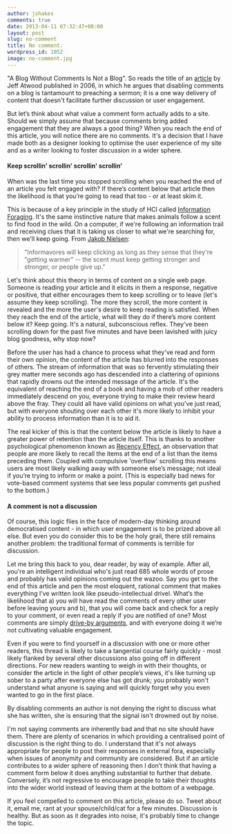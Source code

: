 ```yaml
---
author: jshakes
comments: true
date: 2013-04-11 07:32:47+00:00
layout: post
slug: no-comment
title: No comment.
wordpress_id: 1052
image: no-comment.jpg
---
```


"A Blog Without Comments Is Not a Blog". So reads the title of an [article](http://www.codinghorror.com/blog/2006/04/a-blog-without-comments-is-not-a-blog.html) by Jeff Atwood published in 2006, in which he argues that disabling comments on a blog is tantamount to preaching a sermon; it is a one way delivery of content that doesn't facilitate further discussion or user engagement.

But let’s think about what value a comment form actually adds to a site. Should we simply assume that because comments bring added engagement that they are always a good thing? When you reach the end of this article, you will notice there are no comments. It's a decision that I have made both as a designer looking to optimise the user experience of my site and as a writer looking to foster discussion in a wider sphere.


#### Keep scrollin' scrollin' scrollin' scrollin’


When was the last time you stopped scrolling when you reached the end of an article you felt engaged with? If there’s content below that article then the likelihood is that you’re going to read that too - or at least skim it.

This is because of a key principle in the study of HCI called [Information Foraging](http://en.wikipedia.org/wiki/Information_foraging). It's the same instinctive nature that makes animals follow a scent to find food in the wild. On a computer, if we're following an information trail and receiving clues that it is taking us closer to what we're searching for, then we'll keep going. From [Jakob Nielsen](http://www.nngroup.com/articles/information-scent/):


> "Informavores will keep clicking as long as they sense that they're "getting warmer" -- the scent must keep getting stronger and stronger, or people give up."


Let's think about this theory in terms of content on a single web page. Someone is reading your article and it elicits in them a response, negative or positive, that either encourages them to keep scrolling or to leave (let's assume they keep scrolling). The more they scroll, the more content is revealed and the more the user's desire to keep reading is satisfied. When they reach the end of the article, what will they do if there’s more content below it? Keep going. It's a natural, subconscious reflex. They’ve been scrolling down for the past five minutes and have been lavished with juicy blog goodness, why stop now?

Before the user has had a chance to process what they've read and form their own opinion, the content of the article has blurred into the responses of others. The stream of information that was so fervently stimulating their grey matter mere seconds ago has descended into a clattering of opinions that rapidly drowns out the intended message of the article. It's the equivalent of reaching the end of a book and having a mob of other readers immediately descend on you, everyone trying to make their review heard above the fray. They could all have valid opinions on what you've just read, but with everyone shouting over each other it's more likely to inhibit your ability to process information than it is to aid it.

The real kicker of this is that the content below the article is likely to have a greater power of retention than the article itself. This is thanks to another psychological phenomenon known as [Recency Effect](http://en.wikipedia.org/wiki/Recency_effect#Recency_effect), an observation that people are more likely to recall the items at the end of a list than the items preceding them. Coupled with compulsive 'overflow' scrolling this means users are most likely walking away with someone else’s message; not ideal if you’re trying to inform or make a point. (This is especially bad news for vote-based comment systems that see less popular comments get pushed to the bottom.)


#### A comment is not a discussion


Of course, this logic flies in the face of modern-day thinking around democratised content - in which user engagement is to be prized above all else. But even you do consider this to be the holy grail, there still remains another problem: the traditional format of comments is terrible for discussion.

Let me bring this back to you, dear reader, by way of example. After all, you're an intelligent individual who's just read 685 whole words of prose and probably has valid opinions coming out the wazoo. Say you get to the end of this article and pen the most eloquent, rational comment that makes everything I’ve written look like pseudo-intellectual drivel. What’s the likelihood that a) you will have read the comments of every other user before leaving yours and b), that you will come back and check for a reply to your comment, or even read a reply if you are notified of one? Most comments are simply [drive-by arguments](http://www.youtube.com/watch?v=7R6_Chr2vro), and with everyone doing it we’re not cultivating valuable engagement.

Even if you were to find yourself in a discussion with one or more other readers, this thread is likely to take a tangential course fairly quickly - most likely flanked by several other discussions also going off in different directions. For new readers wanting to weigh in with their thoughts, or consider the article in the light of other people’s views, it's like turning up sober to a party after everyone else has got drunk; you probably won't understand what anyone is saying and will quickly forget why you even wanted to go in the first place.

By disabling comments an author is not denying the right to discuss what she has written, she is ensuring that the signal isn't drowned out by noise.

I'm not saying comments are inherently bad and that no site should have them. There are plenty of scenarios in which providing a centralised point of discussion is the right thing to do. I understand that it's not always appropriate for people to post their responses in external fora, especially when issues of anonymity and community are considered. But if an article contributes to a wider sphere of reasoning then I don’t think that having a comment form below it does anything substantial to further that debate. Conversely, it’s not regressive to encourage people to take their thoughts into the wider world instead of leaving them at the bottom of a webpage.

If you feel compelled to comment on this article, please do so. Tweet about it, email me, rant at your spouse/child/cat for a few minutes. Discussion is healthy. But as soon as it degrades into noise, it's probably time to change the topic.
